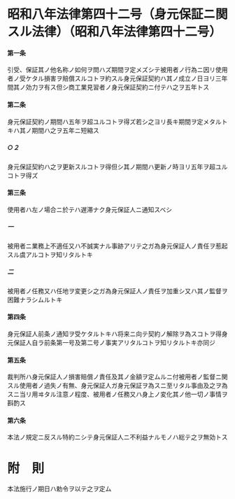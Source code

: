 # 昭和八年法律第四十二号（身元保証ニ関スル法律）（昭和八年法律第四十二号）
#### 第一条
引受、保証其ノ他名称ノ如何ヲ問ハズ期間ヲ定メズシテ被用者ノ行為ニ因リ使用者ノ受ケタル損害ヲ賠償スルコトヲ約スル身元保証契約ハ其ノ成立ノ日ヨリ三年間其ノ効力ヲ有ス但シ商工業見習者ノ身元保証契約ニ付テハ之ヲ五年トス
#### 第二条
身元保証契約ノ期間ハ五年ヲ超ユルコトヲ得ズ若シ之ヨリ長キ期間ヲ定メタルトキハ其ノ期間ハ之ヲ五年ニ短縮ス
##### ○２
身元保証契約ハ之ヲ更新スルコトヲ得但シ其ノ期間ハ更新ノ時ヨリ五年ヲ超ユルコトヲ得ズ
#### 第三条
使用者ハ左ノ場合ニ於テハ遅滞ナク身元保証人ニ通知スベシ
##### 一
被用者ニ業務上不適任又ハ不誠実ナル事跡アリテ之ガ為身元保証人ノ責任ヲ惹起スル虞アルコトヲ知リタルトキ
##### 二
被用者ノ任務又ハ任地ヲ変更シ之ガ為身元保証人ノ責任ヲ加重シ又ハ其ノ監督ヲ困難ナラシムルトキ
#### 第四条
身元保証人前条ノ通知ヲ受ケタルトキハ将来ニ向テ契約ノ解除ヲ為スコトヲ得身元保証人自ラ前条第一号及第二号ノ事実アリタルコトヲ知リタルトキ亦同ジ
#### 第五条
裁判所ハ身元保証人ノ損害賠償ノ責任及其ノ金額ヲ定ムルニ付被用者ノ監督ニ関スル使用者ノ過失ノ有無、身元保証人ガ身元保証ヲ為スニ至リタル事由及之ヲ為スニ当リ用ヰタル注意ノ程度、被用者ノ任務又ハ身上ノ変化其ノ他一切ノ事情ヲ斟酌ス
#### 第六条
本法ノ規定ニ反スル特約ニシテ身元保証人ニ不利益ナルモノハ総テ之ヲ無効トス
# 附　則
本法施行ノ期日ハ勅令ヲ以テ之ヲ定ム
